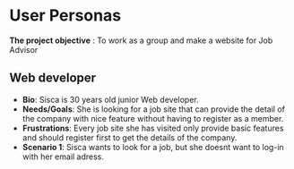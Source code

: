 # User Personas

**The project objective** : To work as a group and make a website for Job Advisor

## Web developer

- **Bio**: Sisca is 30 years old junior Web developer.
- **Needs/Goals**: She is looking for a job site that can provide the detail of the company with nice feature without having to register as a member.
- **Frustrations**: Every job site she has visited only provide basic features and should register first to get the details of the company.
- **Scenario 1**: 
Sisca wants to look for a job, but she doesnt want to log-in with her email adress.